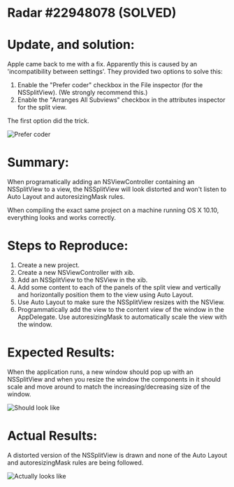 # Radar #22948078 (SOLVED)

# Update, and solution:

Apple came back to me with a fix. Apparently this is caused by an 'incompatibility between settings'. They provided two options to solve this:

1. Enable the "Prefer coder" checkbox in the File inspector (for the NSSplitView). (We strongly recommend this.) 
2. Enable the "Arranges All Subviews" checkbox in the attributes inspector for the split view.

The first option did the trick.

![Prefer coder](https://raw.github.com/boyvanamstel/NSSplitView-bug/master/Screenshots/fix.jpg)

# Summary:
When programatically adding an NSViewController containing an NSSplitView to a view, the NSSplitView will look distorted and won't listen to Auto Layout and autoresizingMask rules.

When compiling the exact same project on a machine running OS X 10.10, everything looks and works correctly.

# Steps to Reproduce:
1. Create a new project.
2. Create a new NSViewController with xib.
3. Add an NSSplitView to the NSView in the xib.
4. Add some content to each of the panels of the split view and vertically and horizontally position them to the view using Auto Layout.
4. Use Auto Layout to make sure the NSSplitView resizes with the NSView.
5. Programmatically add the view to the content view of the window in the AppDelegate. Use autoresizingMask to automatically scale the view with the window.

# Expected Results:
When the application runs, a new window should pop up with an NSSplitView and when you resize the window the components in it should scale and move around to match the increasing/decreasing size of the window.

![Should look like](https://raw.github.com/boyvanamstel/NSSplitView-bug/master/Screenshots/working.png)

# Actual Results:
A distorted version of the NSSplitView is drawn and none of the Auto Layout and autoresizingMask rules are being followed.

![Actually looks like](https://raw.github.com/boyvanamstel/NSSplitView-bug/master/Screenshots/buggy.png)
